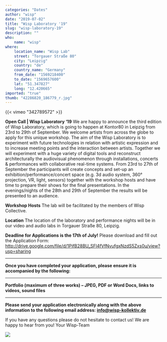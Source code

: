 ```yaml
---
categories: "Dates"
author: "wisp"
date: "2019-07-02"
title: "Wisp Laboratory '19"
slug: "wisp-laboratory-19"
description: ""
who: 
    name: "wisp"
where: 
    location_name: "Wisp Lab"
    street: "Torgauer Straße 80"
    city: "Leipzig"
    country: "de"
    country_name: "Germany"
    from_date: "1569218400"
    to_date: "1569657600"
    lat: "51.347827"
    long: "12.420665"
imported: "true"
thumb: "42286820_186779_r.jpg"
---
```



{{< vimeo "342789572" >}}

**Open Call | Wisp Laboratory ‘19**
We are happy to announce the third edition of Wisp Laboratory, which is going to happen at Kontor80 in Leipzig from 23rd to 29th of September.
We welcome artists from across the globe to apply for this unique workshop.
The aim of the Wisp Laboratory is to experiment with future technologies in relation with artistic expression and to increase meeting points and the interaction between artists.
Together we will experiment with a huge variety of digital tools and reconstruct architecturally the audiovisual phenomenon through installations, concerts & performances with collaborative real-time systems.
From 23rd to 27th of September the participants will create concepts and set-up an exhibition/performance/concert space (e.g. 3d audio system, 360° projection, VR, light, sensors) together with the workshop hosts and have time to prepare their shows for the final presentations. In the evenings/nights of the 28th and 29th of September the results will be presented to an audience.

**Workshop Hosts**
The lab will be facilitated by the members of Wisp Collective.

**Location**
The location of the laboratory and performance nights will be in our video and audio labs in Torgauer Straße 80, Leipzig.

**Deadline for Applications is the 17th of July!**
Please download and fill out the Application Form:
http://drive.google.com/file/d/1PifB28BU_SFl4fVfNvufgxNzdS5Zxs0u/view?usp=sharing
____
**Once you have completed your application, please ensure it is accompanied by the following:**
____
**Portfolio (maximum of three works) – JPEG, PDF or Word Docs, links to videos, sound files**
____
**Please send your application electronically along with the above information to the following email address: info@wisp-kollektiv.de**

If you have any questions please do not hesitate to contact us!
We are happy to hear from you!
Your Wisp-Team

![](42286820_186779_r.jpg) 
